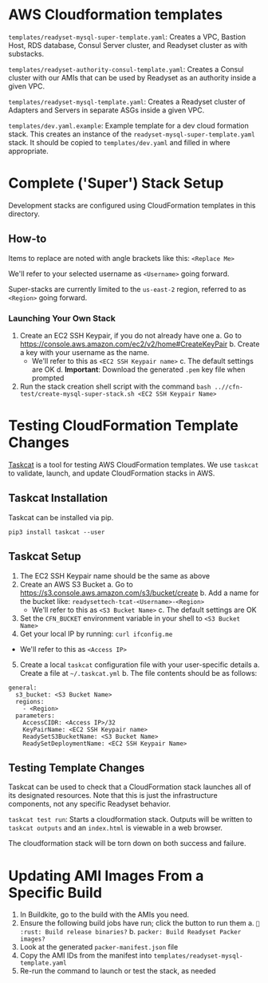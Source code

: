 # AWS Cloudformation templates

`templates/readyset-mysql-super-template.yaml`: Creates a VPC, Bastion Host, RDS
database, Consul Server cluster, and Readyset cluster as with substacks.

`templates/readyset-authority-consul-template.yaml`: Creates a Consul cluster
with our AMIs that can be used by Readyset as an authority inside a given VPC.

`templates/readyset-mysql-template.yaml`: Creates a Readyset cluster of Adapters
and Servers in separate ASGs inside a given VPC.

`templates/dev.yaml.example`: Example template for a dev cloud formation stack.
This creates an instance of the `readyset-mysql-super-template.yaml` stack. It
should be copied to `templates/dev.yaml` and filled in where appropriate.


# Complete ('Super') Stack Setup
Development stacks are configured using CloudFormation templates in this directory.

## How-to
Items to replace are noted with angle brackets like this: `<Replace Me>`

We'll refer to your selected username as `<Username>` going forward.

Super-stacks are currently limited to the `us-east-2` region, referred to as `<Region>` going forward.

### Launching Your Own Stack
 1. Create an EC2 SSH Keypair, if you do not already have one
    a. Go to https://console.aws.amazon.com/ec2/v2/home#CreateKeyPair
    b. Create a key with your username as the name.
      * We'll refer to this as `<EC2 SSH Keypair name>`
    c. The default settings are OK
    d. **Important**: Download the generated `.pem` key file when prompted
 2. Run the stack creation shell script with the command `bash ..//cfn-test/create-mysql-super-stack.sh <EC2 SSH Keypair Name>`

# Testing CloudFormation Template Changes
[Taskcat](https://github.com/aws-quickstart/taskcat) is a tool for testing AWS CloudFormation templates.
We use `taskcat` to validate, launch, and update CloudFormation stacks in AWS.

## Taskcat Installation
Taskcat can be installed via pip.
```
pip3 install taskcat --user
```

## Taskcat Setup
 1. The EC2 SSH Keypair name should be the same as above
 2. Create an AWS S3 Bucket
    a. Go to https://s3.console.aws.amazon.com/s3/bucket/create
    b. Add a name for the bucket like: `readysettech-tcat-<Username>-<Region>`
      * We'll refer to this as `<S3 Bucket Name>`
    c. The default settings are OK
 3. Set the `CFN_BUCKET` environment variable in your shell to `<S3 Bucket Name>`
 4. Get your local IP by running: `curl ifconfig.me`
   * We'll refer to this as `<Access IP>`
 5. Create a local `taskcat` configuration file with your user-specific details
    a. Create a file at `~/.taskcat.yml`
    b. The file contents should be as follows:
```
general:
  s3_bucket: <S3 Bucket Name>
  regions:
    - <Region>
  parameters:
    AccessCIDR: <Access IP>/32
    KeyPairName: <EC2 SSH Keypair name>
    ReadySetS3BucketName: <S3 Bucket Name>
    ReadySetDeploymentName: <EC2 SSH Keypair Name>
  ```

## Testing Template Changes
Taskcat can be used to check that a CloudFormation stack launches all of its designated resources. Note that this is just the infrastructure components, not any specific Readyset behavior.

`taskcat test run`: Starts a cloudformation stack. Outputs will be written to `taskcat outputs` and an `index.html` is viewable in a web browser.

The cloudformation stack will be torn down on both success and failure.

# Updating AMI Images From a Specific Build
 1. In Buildkite, go to the build with the AMIs you need.
 2. Ensure the following build jobs have run; click the button to run them
   a. `🚀 :rust: Build release binaries?`
   b. `packer: Build Readyset Packer images?`
 3. Look at the generated `packer-manifest.json` file
 4. Copy the AMI IDs from the manifest into `templates/readyset-mysql-template.yaml`
 5. Re-run the command to launch or test the stack, as needed
